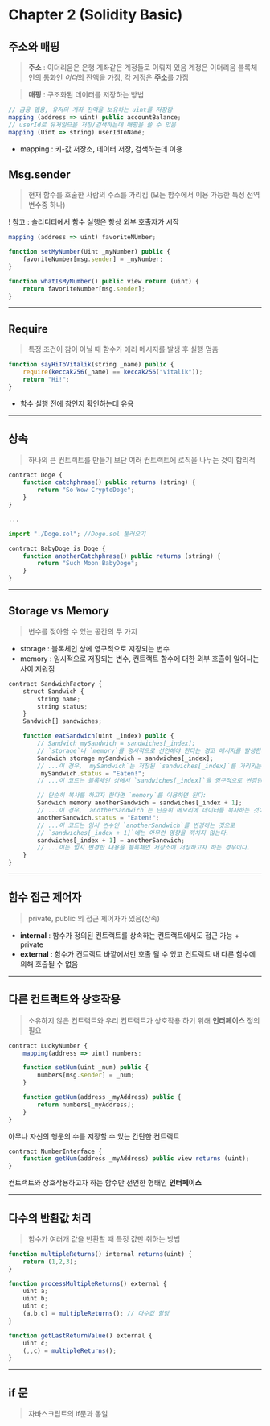 # Chapter 2 (Solidity Basic)

## 주소와 매핑

> **주소** : 이더리움은 은행 계좌같은 계정들로 이뤄져 있음 계정은 이더리움 블록체인의 통화인 *이더*의 잔액을 가짐, 각 계정은 **주소**를 가짐

> **매핑** : 구조화된 데이터를 저장하는 방법

```ts
// 금융 앱용, 유저의 계좌 잔액을 보유하는 uint를 저장함
mapping (address => uint) public accountBalance;
// userId로 유저일므을 저장/검색하는데 매핑을 쓸 수 있음
mapping (Uint => string) userIdToName;
```

- mapping : 키-값 저장소, 데이터 저장, 검색하는데 이용

## Msg.sender

> 현재 함수를 호출한 사람의 주소를 가리킴 (모든 함수에서 이용 가능한 특정 전역 변수중 하나)

! 참고 :
솔리디티에서 함수 실행은 항상 외부 호출자가 시작

```ts
mapping (address => uint) favoriteNUmber;

function setMyNumber(Uint _myNumber) public {
    favoriteNumber[msg.sender] = _myNumber;
}

function whatIsMyNumber() public view return (uint) {
    return favoriteNumber[msg.sender];
}
```

---

## Require

> 특정 조건이 참이 아닐 때 함수가 에러 메시지를 발생 후 실행 멈춤

```ts
function sayHiToVitalik(string _name) public {
    require(keccak256(_name) == keccak256("Vitalik"));
    return "Hi!";
}
```

- 함수 실행 전에 참인지 확인하는데 유용

---

## 상속

> 하나의 큰 컨트랙트를 만들기 보단 여러 컨트랙트에 로직을 나누는 것이 합리적

```ts
contract Doge {
    function catchphrase() public returns (string) {
        return "So Wow CryptoDoge";
    }
}

...

import "./Doge.sol"; //Doge.sol 불러오기

contract BabyDoge is Doge {
    function anotherCatchphrase() public returns (string) {
        return "Such Moon BabyDoge";
    }
}
```

---

## Storage vs Memory

> 변수를 젖아할 수 있는 공간의 두 가지

- storage : 블록체인 상에 영구적으로 저장되는 변수
- memory : 임시적으로 저장되는 변수, 컨트랙트 함수에 대한 외부 호출이 일어나는 사이 지워짐

```ts
contract SandwichFactory {
    struct Sandwich {
        string name;
        string status;
    }
    Sandwich[] sandwiches;

    function eatSandwich(uint _index) public {
        // Sandwich mySandwich = sandwiches[_index];
        // `storage`나 `memory`를 명시적으로 선언해야 한다는 경고 메시지를 발생한다.
        Sandwich storage mySandwich = sandwiches[_index];
        // ...이 경우, `mySandwich`는 저장된 `sandwiches[_index]`를 가리키는 포인터이다.
         mySandwich.status = "Eaten!";
        // ...이 코드는 블록체인 상에서 `sandwiches[_index]`을 영구적으로 변경한다.

        // 단순히 복사를 하고자 한다면 `memory`를 이용하면 된다:
        Sandwich memory anotherSandwich = sandwiches[_index + 1];
        // ...이 경우, `anotherSandwich`는 단순히 메모리에 데이터를 복사하는 것이 된다.
        anotherSandwich.status = "Eaten!";
        // ...이 코드는 임시 변수인 `anotherSandwich`를 변경하는 것으로
        // `sandwiches[_index + 1]`에는 아무런 영향을 끼치지 않는다.
        sandwiches[_index + 1] = anotherSandwich;
        // ...이는 임시 변경한 내용을 블록체인 저장소에 저장하고자 하는 경우이다.
    }
}
```

---

## 함수 접근 제어자

> private, public 외 접근 제어자가 있음(상속)

- **internal** : 함수가 정의된 컨트랙트를 상속하는 컨트랙트에서도 접근 가능 + private
- **external** : 함수가 컨트랙트 바깥에서만 호출 될 수 있고 컨트랙트 내 다른 함수에 의해 호출될 수 없음

---

## 다른 컨트랙트와 상호작용

> 소유하지 않은 컨트랙트와 우리 컨트랙트가 상호작용 하기 위해 **인터페이스** 정의 필요

```ts
contract LuckyNumber {
    mapping(address => uint) numbers;

    function setNum(uint _num) public {
        numbers[msg.sender] = _num;
    }

    function getNum(address _myAddress) public {
        return numbers[_myAddress];
    }
}
```

아무나 자신의 행운의 수를 저장할 수 있는 간단한 컨트랙트

```ts
contract NumberInterface {
    function getNum(address _myAddress) public view returns (uint);
}
```

컨트랙트와 상호작용하고자 하는 함수만 선언한 형태인 **인터페이스**

---

## 다수의 반환값 처리

> 함수가 여러개 값을 반환할 때 특정 값만 취하는 방법

```ts
function multipleReturns() internal returns(uint) {
    return (1,2,3);
}

function processMultipleReturns() external {
    uint a;
    uint b;
    uint c;
    (a,b,c) = multipleReturns(); // 다수값 할당
}

function getLastReturnValue() external {
    uint c;
    (,,c) = multipleReturns();
}
```

---

## if 문

> 자바스크립트의 if문과 동일
